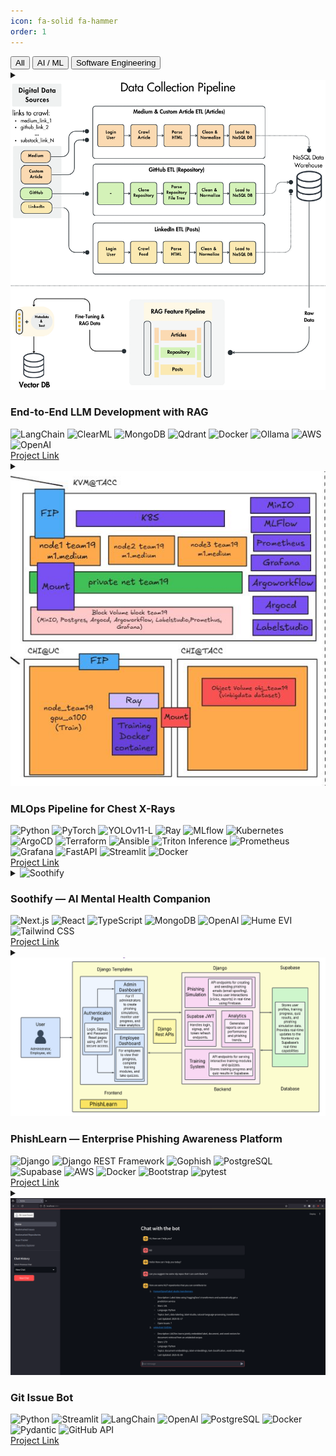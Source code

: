 ```yaml
---
icon: fa-solid fa-hammer
order: 1
---
```

<!-- Filter Buttons -->
<div class="proj-filterbar">
  <button class="pf-btn is-active" data-filter="all">All</button>
  <button class="pf-btn" data-filter="ai">AI / ML</button>
  <button class="pf-btn" data-filter="swe">Software Engineering</button>
</div>

<!-- Horizontal Rows List -->
<section class="projects-list" id="projects">

  <!-- RAG (AI) -->
  <details class="project-row" data-category="ai">
    <summary class="project-row__summary">
      <img src="/assets/projects/rag.png" alt="End-to-End LLM Development with RAG" class="project-row__image">
      <div class="project-row__header">
        <h3 class="project-row__title">End-to-End LLM Development with RAG</h3>
        <div class="badge-row">
          <img src="https://img.shields.io/badge/LangChain-353535?style=flat&logo=chainlink&logoColor=white" alt="LangChain">
          <img src="https://img.shields.io/badge/ClearML-2C3E50?style=flat&logoColor=white" alt="ClearML">
          <img src="https://img.shields.io/badge/MongoDB-4EA94B?style=flat&logo=mongodb&logoColor=white" alt="MongoDB">
          <img src="https://img.shields.io/badge/Qdrant-FF4F64?style=flat&logo=qdrant&logoColor=white" alt="Qdrant">
          <img src="https://img.shields.io/badge/Docker-2496ED?style=flat&logo=docker&logoColor=white" alt="Docker">
          <img src="https://img.shields.io/badge/Ollama-000000?style=flat&logoColor=white" alt="Ollama">
          <img src="https://img.shields.io/badge/AWS-232F3E?style=flat&logo=amazonaws&logoColor=white" alt="AWS">
          <img src="https://img.shields.io/badge/OpenAI-412991?style=flat&logo=openai&logoColor=white" alt="OpenAI">
        </div>
      </div>
      <a href="https://github.com/kushagrayadv/ai-rag-system" class="project-row__link">Project Link</a>
      <span class="project-row__chevron" aria-hidden="true"></span>
    </summary>
    <div class="project-row__body">
      <ul>
        <li>Built and deployed a <b>domain-specific RAG system</b> for ROS2 robotics, integrating <b>MongoDB</b>, <b>Qdrant</b>, and <b>ClearML</b> to automate ETL, feature engineering, and dataset generation pipelines, processing <b>10K+ repositories</b>.</li>
        <li>Reduced training loss by <b>47%</b> by fine-tuning <b>Llama-3.2-3B</b> with <b>LoRA</b> adapters on <b>27K+ domain-specific samples</b>, combined with <b>LangChain</b>-based retrieval, reranking, and metadata extraction for precise query understanding.</li>
        <li>Optimized inference performance via <b>quantization</b> to <b>GGUF</b> format and deployment on <b>AWS SageMaker</b> with <b>Docker</b>, <b>Ollama</b>, and <b>vLLM</b>, achieving <b>real-time streaming responses</b> with <b>sub-second latency</b>.</li>
        <li>Built a <b>Gradio web interface</b> for live response streaming, semantic query expansion, and self-query metadata extraction, enabling accurate ROS2 navigation and motion planning guidance.</li>
        <li><b>Automated experiment tracking and evaluation</b> with <b>ClearML</b> and <b>GPT-4o-mini</b>, supported by modular architecture, logging, and error handling for scalable deployments.</li>
      </ul>
    </div>
  </details>

  <!-- MLOps (AI) -->
  <details class="project-row" data-category="ai">
    <summary class="project-row__summary">
      <img src="/assets/projects/mlops.jpeg" alt="MLOps Pipeline for Chest X-Rays" class="project-row__image">
      <div class="project-row__header">
        <h3 class="project-row__title">MLOps Pipeline for Chest X-Rays</h3>
        <div class="badge-row">
          <img src="https://img.shields.io/badge/Python-3776AB?style=flat&logo=python&logoColor=white" alt="Python">
          <img src="https://img.shields.io/badge/PyTorch-EE4C2C?style=flat&logo=pytorch&logoColor=white" alt="PyTorch">
          <img src="https://img.shields.io/badge/YOLOv11-L?style=flat&logo=ultralytics&logoColor=white" alt="YOLOv11-L">
          <img src="https://img.shields.io/badge/Ray-028CF0?style=flat&logo=ray&logoColor=white" alt="Ray">
          <img src="https://img.shields.io/badge/MLflow-0194E2?style=flat&logo=mlflow&logoColor=white" alt="MLflow">
          <img src="https://img.shields.io/badge/Kubernetes-326CE5?style=flat&logo=kubernetes&logoColor=white" alt="Kubernetes">
          <img src="https://img.shields.io/badge/ArgoCD-EF7B4D?style=flat&logoColor=white" alt="ArgoCD">
          <img src="https://img.shields.io/badge/Terraform-844FBA?style=flat&logo=terraform&logoColor=white" alt="Terraform">
          <img src="https://img.shields.io/badge/Ansible-EE0000?style=flat&logo=ansible&logoColor=white" alt="Ansible">
          <img src="https://img.shields.io/badge/Triton%20Inference-76B900?style=flat&logo=nvidia&logoColor=white" alt="Triton Inference">
          <img src="https://img.shields.io/badge/Prometheus-E6522C?style=flat&logo=prometheus&logoColor=white" alt="Prometheus">
          <img src="https://img.shields.io/badge/Grafana-F46800?style=flat&logo=grafana&logoColor=white" alt="Grafana">
          <img src="https://img.shields.io/badge/FastAPI-009688?style=flat&logo=fastapi&logoColor=white" alt="FastAPI">
          <img src="https://img.shields.io/badge/Streamlit-FF4B4B?style=flat&logo=streamlit&logoColor=white" alt="Streamlit">
          <img src="https://img.shields.io/badge/Docker-2496ED?style=flat&logo=docker&logoColor=white" alt="Docker">
        </div>
      </div>
      <a href="https://github.com/theomthakur/ece-gy-9183-group19" class="project-row__link">Project Link</a>
      <span class="project-row__chevron" aria-hidden="true"></span>
    </summary>
    <div class="project-row__body">
      <ul>
        <li>Architected <b>distributed training pipeline</b> with <b>YOLO-12X (59.1M)</b> on <b>Ray + DDP</b>, cutting training time by <b>65%</b> on a <b>4-GPU cluster</b>; automated hyperparameter tuning with Ray Tune and tracked experiments with <b>MLflow</b>.</li>
        <li>Designed scalable <b>ETL + data quality pipeline</b> for a <b>50GB multi-class X-ray dataset</b>, converting annotations to YOLO format and visualizing distributions/heatmaps to ensure zero data leakage and address class imbalance.</li>
        <li>Deployed production ML platform on <b>Kubernetes</b>, managing <b>microservices</b> with <b>ArgoCD/Helm</b>; reduced infra setup time by <b>80%</b> with <b>Terraform + Ansible</b>, and built <b>CI/CD pipelines</b> via <b>Argo Workflows</b> to cut deployment time.</li>
        <li>Optimized high-performance inference with <b>Triton Inference Server + ONNX Runtime</b>, achieving <b>0.52 mAP@50</b> with <b>sub-20ms latency</b> and <b>25 FPS throughput</b>; exposed models via <b>FastAPI</b> APIs handling <b>concurrent requests</b> with dynamic batching.</li>
        <li>Implemented <b>monitoring + feedback loops</b> with <b>Prometheus + Grafana</b>, analyzing <b>daily predictions</b> for retraining, detecting <b>data drift</b> across statistical features, and tracking both <b>system metrics</b> and <b>radiologist efficiency gains</b>.</li>
      </ul>
    </div>
  </details>

  <!-- Soothify (AI) -->
  <details class="project-row" data-category="ai">
    <summary class="project-row__summary">
      <img src="/assets/projects/hume.gif" alt="Soothify" class="project-row__image">
      <div class="project-row__header">
        <h3 class="project-row__title">Soothify — AI Mental Health Companion</h3>
        <div class="badge-row">
          <img src="https://img.shields.io/badge/Next.js-000000?style=flat&logo=nextdotjs&logoColor=white" alt="Next.js">
          <img src="https://img.shields.io/badge/React-61DAFB?style=flat&logo=react&logoColor=black" alt="React">
          <img src="https://img.shields.io/badge/TypeScript-3178C6?style=flat&logo=typescript&logoColor=white" alt="TypeScript">
          <img src="https://img.shields.io/badge/MongoDB-4EA94B?style=flat&logo=mongodb&logoColor=white" alt="MongoDB">
          <img src="https://img.shields.io/badge/OpenAI-412991?style=flat&logo=openai&logoColor=white" alt="OpenAI">
          <img src="https://img.shields.io/badge/Hume%20EVI-7B61FF?style=flat&logoColor=white" alt="Hume EVI">
          <img src="https://img.shields.io/badge/TailwindCSS-06B6D4?style=flat&logo=tailwindcss&logoColor=white" alt="Tailwind CSS">
        </div>
      </div>
      <a href="https://github.com/Billa-Man/Soothify" class="project-row__link">Project Link</a>
      <span class="project-row__chevron" aria-hidden="true"></span>
    </summary>
    <div class="project-row__body">
      <ul>
        <li>Architected a full-stack platform with <b>Next.js</b>, <b>React</b>, and <b>TypeScript</b>, integrating <b>OpenAI Whisper STT/TTS</b> and <b>Hume.AI EVI</b> for emotion-aware voice interactions via <b>WebSocket</b> streaming.</li>
        <li>Engineered a <b>real-time voice pipeline</b> with <b>GPT-4o-mini</b> backend and Hume AI emotion analysis, using <b>MongoDB</b> for assessment tracking and user analytics.</li>
        <li>Developed emotion-responsive chat system with conversation history and <b>severity-based resource routing</b>, enabling personalized mental health discussions.</li>
        <li>Built a wellness ecosystem combining interactive tools, <b>MongoDB</b>-powered progress tracking, and AI-driven recommendations, supporting <b>4 assessment types</b>.</li>
        <li>Implemented <b>scalable voice infrastructure</b> with <b>WebSocket</b> relay servers, maintaining <b>99% uptime</b> while handling <b>5 concurrent sessions</b> through <b>connection pooling</b> and <b>error recovery</b>.</li>
      </ul>
    </div>
  </details>

  <!-- PhishLearn (SWE) -->
  <details class="project-row" data-category="swe">
    <summary class="project-row__summary">
      <img src="/assets/projects/phishlearn.png" alt="PhishLearn" class="project-row__image">
      <div class="project-row__header">
        <h3 class="project-row__title">PhishLearn — Enterprise Phishing Awareness Platform</h3>
        <div class="badge-row">
          <img src="https://img.shields.io/badge/Django-092E20?style=flat&logo=django&logoColor=white" alt="Django">
          <img src="https://img.shields.io/badge/Django%20REST%20Framework-FF1709?style=flat&logo=django&logoColor=white" alt="Django REST Framework">
          <img src="https://img.shields.io/badge/Gophish-0052CC?style=flat&logoColor=white" alt="Gophish">
          <img src="https://img.shields.io/badge/PostgreSQL-336791?style=flat&logo=postgresql&logoColor=white" alt="PostgreSQL">
          <img src="https://img.shields.io/badge/Supabase-3ECF8E?style=flat&logo=supabase&logoColor=white" alt="Supabase">
          <img src="https://img.shields.io/badge/AWS-232F3E?style=flat&logo=amazonaws&logoColor=white" alt="AWS">
          <img src="https://img.shields.io/badge/Docker-2496ED?style=flat&logo=docker&logoColor=white" alt="Docker">
          <img src="https://img.shields.io/badge/Bootstrap-7952B3?style=flat&logo=bootstrap&logoColor=white" alt="Bootstrap">
          <img src="https://img.shields.io/badge/pytest-0A9EDC?style=flat&logo=pytest&logoColor=white" alt="pytest">
        </div>
      </div>
      <a href="https://github.com/Billa-Man/swe-project" class="project-row__link">Project Link</a>
      <span class="project-row__chevron" aria-hidden="true"></span>
    </summary>
    <div class="project-row__body">
      <ul>
        <li>Engineered a full-stack phishing awareness platform with <b>Django REST Framework</b>, <b>PostgreSQL (Supabase)</b>, and <b>Gophish</b> integration, enabling organizations to run <b>scalable campaigns</b> for 100+ users.</li>
        <li>Built a phishing simulation and adaptive training system, generating <b>realistic attack scenarios</b> and triggering <b>personalized courses/quizzes</b>.</li>
        <li>Developed <b>real-time analytics dashboards</b> and monitoring systems, tracking metrics (opens, clicks, credential submissions) and authentication events (browser/IP fingerprinting) to provide insights and <b>threat detection</b>.</li>
        <li>Implemented containerized deployments with <b>Docker</b> and <b>AWS EC2</b>, orchestrating multi-service environments via automated <b>CI/CD pipelines</b>, and added backend <b>unit tests (pytest, coverage)</b> to ensure <b>reliable releases</b>.</li>
        <li>Designed and optimized <b>database schemas</b> and <b>REST endpoints</b> for campaign/user management, and delivered a <b>responsive frontend</b> using <b>Bootstrap, HTML/CSS, JS</b> for training and analytics views.</li>
      </ul>
    </div>
  </details>

  <!-- Git Issue Bot (SWE) -->
  <details class="project-row" data-category="swe">
    <summary class="project-row__summary">
      <img src="/assets/projects/git_issue_bot.png" alt="Git Issue Bot" class="project-row__image">
      <div class="project-row__header">
        <h3 class="project-row__title">Git Issue Bot</h3>
        <div class="badge-row">
          <img src="https://img.shields.io/badge/Python-3776AB?style=flat&logo=python&logoColor=white" alt="Python">
          <img src="https://img.shields.io/badge/Streamlit-FF4B4B?style=flat&logo=streamlit&logoColor=white" alt="Streamlit">
          <img src="https://img.shields.io/badge/LangChain-353535?style=flat&logo=chainlink&logoColor=white" alt="LangChain">
          <img src="https://img.shields.io/badge/OpenAI-412991?style=flat&logo=openai&logoColor=white" alt="OpenAI">
          <img src="https://img.shields.io/badge/PostgreSQL-336791?style=flat&logo=postgresql&logoColor=white" alt="PostgreSQL">
          <img src="https://img.shields.io/badge/Docker-2496ED?style=flat&logo=docker&logoColor=white" alt="Docker">
          <img src="https://img.shields.io/badge/Pydantic-0C4B33?style=flat&logoColor=white" alt="Pydantic">
          <img src="https://img.shields.io/badge/GitHub%20API-181717?style=flat&logo=github&logoColor=white" alt="GitHub API">
        </div>
      </div>
      <a href="https://github.com/Billa-Man/git-issue-bot" class="project-row__link">Project Link</a>
      <span class="project-row__chevron" aria-hidden="true"></span>
    </summary>
    <div class="project-row__body">
      <ul>
        <li>Engineered a full-stack AI application using <b>Python</b>, <b>Streamlit</b>, <b>LangChain</b>, and <b>PostgreSQL</b>, implementing multi-page UI, database persistence, and conversation memory for GitHub issue discovery and bookmarking.</li>
        <li>Integrated <b>6+ external APIs</b> (<b>GitHub</b>, <b>OpenAI</b>, DuckDuckGo, StackExchange, Wikidata) by building custom LangChain tools with authentication, rate-limit handling, and structured query logic.</li>
        <li><b>Improved query speed by 70%</b> by designing optimized <b>PostgreSQL schema</b> with indexing, connection pooling, and caching, cutting latency and enabling real-time search.</li>
        <li><b>Streamlined deployment</b> with <b>Docker Compose</b> multi-stage builds and environment-based configs.</li>
        <li>Applied modular architecture and best practices using <b>Pydantic models</b>, type hints, exception classes, and reusable <b>LangChain BaseTool</b> components for scalability and maintainability.</li>
      </ul>
    </div>
  </details>

</section>


<!-- Filtering Script -->
<script src="{{ '/assets/js/project-filter.js' | relative_url }}"></script>